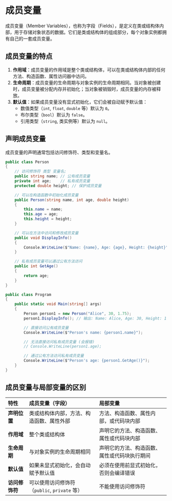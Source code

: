 # 成员变量

成员变量（Member Variables），也称为字段（Fields），是定义在类或结构体内部，用于存储对象状态的数据。它们是类或结构体的组成部分，每个对象实例都拥有自己的一套成员变量。

## 成员变量的特点

1.  **作用域**：成员变量的作用域是整个类或结构体，可以在类或结构体内部的任何方法、构造函数、属性访问器中访问。
2.  **生命周期**：成员变量的生命周期与对象实例的生命周期相同。当对象被创建时，成员变量被分配内存并初始化；当对象被销毁时，成员变量的内存被释放。
3.  **默认值**：如果成员变量没有显式初始化，它们会被自动赋予默认值：
    *   数值类型（`int`, `float`, `double` 等）默认为 `0`。
    *   布尔类型（`bool`）默认为 `false`。
    *   引用类型（`string`, 类实例等）默认为 `null`。

## 声明成员变量

成员变量的声明通常包括访问修饰符、类型和变量名。

```csharp
public class Person
{
    // 访问修饰符 类型 变量名;
    public string name; // 公有成员变量
    private int age;    // 私有成员变量
    protected double height; // 保护成员变量

    // 可以在构造函数中初始化成员变量
    public Person(string name, int age, double height)
    {
        this.name = name;
        this.age = age;
        this.height = height;
    }

    // 可以在方法中访问和修改成员变量
    public void DisplayInfo()
    {
        Console.WriteLine($"Name: {name}, Age: {age}, Height: {height}");
    }

    // 私有成员变量可以通过公有方法访问
    public int GetAge()
    {
        return age;
    }
}

public class Program
{
    public static void Main(string[] args)
    {
        Person person1 = new Person("Alice", 30, 1.75);
        person1.DisplayInfo(); // 输出: Name: Alice, Age: 30, Height: 1.75

        // 直接访问公有成员变量
        Console.WriteLine($"Person's name: {person1.name}");

        // 无法直接访问私有成员变量 (会报错)
        // Console.WriteLine(person1.age);

        // 通过公有方法访问私有成员变量
        Console.WriteLine($"Person's age: {person1.GetAge()}");
    }
}
```

## 成员变量与局部变量的区别

| 特性     | 成员变量（字段）                               | 局部变量                                     |
| :------- | :--------------------------------------------- | :------------------------------------------- |
| **声明位置** | 类或结构体内部，方法、构造函数、属性外部       | 方法、构造函数、属性内部，或代码块内部       |
| **作用域** | 整个类或结构体                                 | 声明它的方法、构造函数、属性或代码块内部     |
| **生命周期** | 与对象实例的生命周期相同                       | 声明它的方法、构造函数、属性或代码块执行期间 |
| **默认值** | 如果未显式初始化，会自动赋予默认值             | 必须在使用前显式初始化，否则会编译错误       |
| **访问修饰符** | 可以使用访问修饰符（`public`, `private` 等） | 不能使用访问修饰符                           |